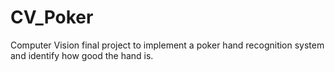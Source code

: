 # CV_Poker
Computer Vision final project to implement a poker hand recognition system and identify how good the hand is.

